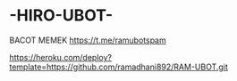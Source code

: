 # -HIRO-UBOT-
BACOT MEMEK
https://t.me/ramubotspam

https://heroku.com/deploy?template=https://github.com/ramadhani892/RAM-UBOT.git
